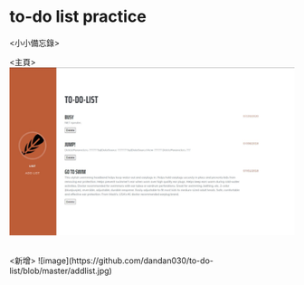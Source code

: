 # to-do list practice 

<小小備忘錄>

<主頁>
![image](https://github.com/dandan030/to-do-list/blob/master/list.jpg)

<br/>
<新增>
![image](https://github.com/dandan030/to-do-list/blob/master/addlist.jpg)

